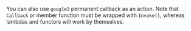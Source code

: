 You can also use `google3` permanent callback as an action. Note that `Callback`
or member function must be wrapped with `Invoke()`, whereas lambdas and functors
will work by themselves.
